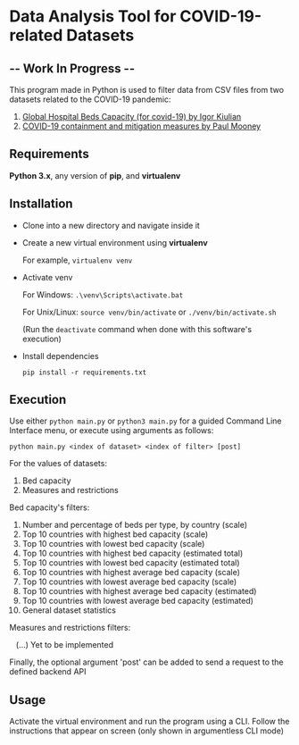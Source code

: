 # Data Analysis Tool for COVID-19-related Datasets

## -- Work In Progress --

This program made in Python is used to filter data from CSV files from two datasets related to the COVID-19 pandemic:

1. [Global Hospital Beds Capacity (for covid-19) by Igor Kiulian](https://www.kaggle.com/ikiulian/global-hospital-beds-capacity-for-covid19)
2. [COVID-19 containment and mitigation measures by Paul Mooney](https://www.kaggle.com/paultimothymooney/covid19-containment-and-mitigation-measures)


## Requirements

**Python 3.x**, any version of **pip**, and **virtualenv**


## Installation

- Clone into a new directory and navigate inside it

- Create a new virtual environment using **virtualenv**

    For example, `virtualenv venv`

- Activate venv

    For Windows: `.\venv\Scripts\activate.bat`

    For Unix/Linux: `source venv/bin/activate` or `./venv/bin/activate.sh`

    (Run the `deactivate` command when done with this software's execution)

- Install dependencies

    `pip install -r requirements.txt`


## Execution

Use either  `python main.py`  or  `python3 main.py` for a guided Command Line Interface menu, or execute using arguments as follows:

`python main.py <index of dataset> <index of filter> [post]`

For the values of datasets:

1. Bed capacity
2. Measures and restrictions

Bed capacity's filters:

1. Number and percentage of beds per type, by country (scale)
2. Top 10 countries with highest bed capacity (scale)
3. Top 10 countries with lowest bed capacity (scale)
4. Top 10 countries with highest bed capacity (estimated total)    
5. Top 10 countries with lowest bed capacity (estimated total)
6. Top 10 countries with highest average bed capacity (scale)
7. Top 10 countries with lowest average bed capacity (scale)
8. Top 10 countries with highest average bed capacity (estimated)
9. Top 10 countries with lowest average bed capacity (estimated)
10. General dataset statistics

Measures and restrictions filters:

&nbsp;&nbsp;&nbsp;(...) Yet to be implemented

Finally, the optional argument 'post' can be added to send a request to the defined backend API


## Usage

Activate the virtual environment and run the program using a CLI. Follow the instructions that appear on screen (only shown in argumentless CLI mode)